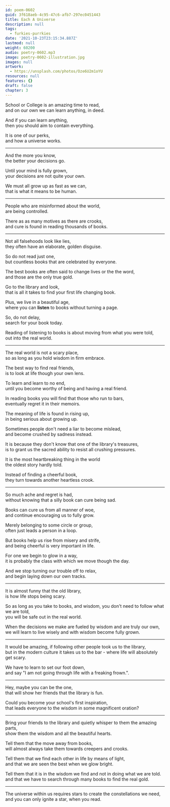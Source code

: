 ```yaml
---
id: poem-0602
guid: 3f618aeb-4c95-47c6-afb7-297ec0451443
title: Each A Universe
description: null
tags:
  - furkies-purrkies
date: '2021-10-23T23:15:34.887Z'
lastmod: null
weight: 60200
audio: poetry-0602.mp3
image: poetry-0602-illustration.jpg
images: null
artwork:
  - https://unsplash.com/photos/Oze6U2m1oYU
resources: null
features: {}
draft: false
chapter: 3
---
```


School or College is an amazing time to read,\
and on our own we can learn anything, in deed.

And if you can learn anything,\
then you should aim to contain everything.

It is one of our perks,\
and how a universe works.

---

And the more you know,\
the better your decisions go.

Until your mind is fully grown,\
your decisions are not quite your own.

We must all grow up as fast as we can,\
that is what it means to be human.

---

People who are misinformed about the world,\
are being controlled.

There as as many motives as there are crooks,\
and cure is found in reading thousands of books.

---

Not all falsehoods look like lies,\
they often have an elaborate, golden disguise.

So do not read just one,\
but countless books that are celebrated by everyone.

The best books are often said to change lives or the the word,\
and those are the only true gold.

Go to the library and look,\
that is all it takes to find your first life changing book.

Plus, we live in a beautiful age,\
where you can **listen** to books without turning a page.

So, do not delay,\
search for your book today.

Reading of listening to books is about moving from what you were told,\
out into the real world.

---

The real world is not a scary place,\
so as long as you hold wisdom in firm embrace.

The best way to find real friends,\
is to look at life though your own lens.

To learn and learn to no end,\
until you become worthy of being and having a real friend.

In reading books you will find that those who run to bars,\
eventually regret it in their memoirs.

The meaning of life is found in rising up,\
in being serious about growing up.

Sometimes people don't need a liar to become mislead,\
and become crushed by sadness instead.

It is because they don't know that one of the library's treasures,\
is to grant us the sacred ability to resist all crushing pressures.

It is the most heartbreaking thing in the world\
the oldest story hardly told.

Instead of finding a cheerful book,\
they turn towards another heartless crook.

---

So much ache and regret is had,\
without knowing that a silly book can cure being sad.

Books can cure us from all manner of woe,\
and continue encouraging us to fully grow.

Merely belonging to some circle or group,\
often just leads a person in a loop.

But books help us rise from misery and strife,\
and being cheerful is very important in life.

For one we begin to glow in a way,\
it is probably the class with which we move though the day.

And we stop turning our trouble off to relax,\
and begin laying down our own tracks.

---

It is almost funny that the old library,\
is how life stops being scary.

So as long as you take to books, and wisdom, you don't need to follow what we are told,\
you will be safe out in the real world.

When the decisions we make are fueled by wisdom and are truly our own,\
we will learn to live wisely and with wisdom become fully grown.

---

It would be amazing, if following other people took us to the library,\
but in the modern culture it takes us to the bar - where life will absolutely get scary.

We have to learn to set our foot down,\
and say "I am not going through life with a freaking frown.".

---

Hey, maybe you can be the one,\
that will show her friends that the library is fun.

Could you become your school's first inspiration,\
that leads everyone to the wisdom in some magnificent oration?

---

Bring your friends to the library and quietly whisper to them the amazing parts,\
show them the wisdom and all the beautiful hearts.

Tell them that the move away from books,\
will almost always take them towards creepers and crooks.

Tell them that we find each other in life by means of light,\
and that we are seen the best when we glow bright.

Tell them that it is in the wisdom we find and not in doing what we are told.\
and that we have to search through many books to find the real gold.

---

The universe within us requires stars to create the constellations we need,\
and you can only ignite a star, when you read.
